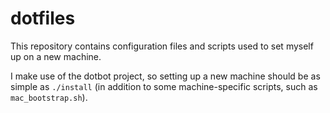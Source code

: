 # dotfiles
This repository contains configuration files and scripts used to set myself up on a new machine.

I make use of the dotbot project, so setting up a new machine should be as simple as `./install` (in addition to some machine-specific scripts, such as `mac_bootstrap.sh`).

